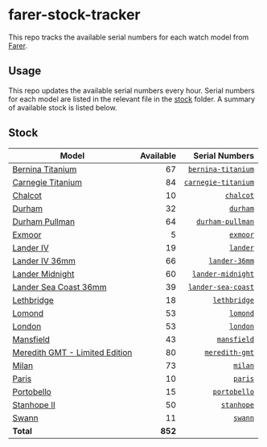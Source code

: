 # farer-stock-tracker

This repo tracks the available serial numbers for each watch model from [Farer](https://farer.com).

## Usage

This repo updates the available serial numbers every hour. Serial numbers for each model are listed in the relevant file in the [stock](./stock) folder. A summary of available stock is listed below.

## Stock

| Model | Available | Serial Numbers |
| ----- | --------: | -------------: |
| [Bernina Titanium](https://usd.farer.com/products/bernina-titanium) | 67 | [`bernina-titanium`](./stock/bernina-titanium) |
| [Carnegie Titanium](https://usd.farer.com/products/carnegie-titanium) | 84 | [`carnegie-titanium`](./stock/carnegie-titanium) |
| [Chalcot](https://usd.farer.com/products/chalcot) | 10 | [`chalcot`](./stock/chalcot) |
| [Durham](https://usd.farer.com/products/durham) | 32 | [`durham`](./stock/durham) |
| [Durham Pullman](https://usd.farer.com/products/durham-pullman) | 64 | [`durham-pullman`](./stock/durham-pullman) |
| [Exmoor](https://usd.farer.com/products/exmoor) | 5 | [`exmoor`](./stock/exmoor) |
| [Lander IV](https://usd.farer.com/products/lander) | 19 | [`lander`](./stock/lander) |
| [Lander IV 36mm](https://usd.farer.com/products/lander-36mm) | 66 | [`lander-36mm`](./stock/lander-36mm) |
| [Lander Midnight](https://usd.farer.com/products/lander-midnight) | 60 | [`lander-midnight`](./stock/lander-midnight) |
| [Lander Sea Coast 36mm](https://usd.farer.com/products/lander-sea-coast) | 39 | [`lander-sea-coast`](./stock/lander-sea-coast) |
| [Lethbridge](https://usd.farer.com/products/lethbridge) | 18 | [`lethbridge`](./stock/lethbridge) |
| [Lomond](https://usd.farer.com/products/lomond) | 53 | [`lomond`](./stock/lomond) |
| [London](https://usd.farer.com/products/london) | 53 | [`london`](./stock/london) |
| [Mansfield](https://usd.farer.com/products/mansfield) | 43 | [`mansfield`](./stock/mansfield) |
| [Meredith GMT - Limited Edition](https://usd.farer.com/products/meredith-gmt) | 80 | [`meredith-gmt`](./stock/meredith-gmt) |
| [Milan](https://usd.farer.com/products/milan) | 73 | [`milan`](./stock/milan) |
| [Paris](https://usd.farer.com/products/paris) | 10 | [`paris`](./stock/paris) |
| [Portobello](https://usd.farer.com/products/portobello) | 15 | [`portobello`](./stock/portobello) |
| [Stanhope II](https://usd.farer.com/products/stanhope) | 50 | [`stanhope`](./stock/stanhope) |
| [Swann](https://usd.farer.com/products/swann) | 11 | [`swann`](./stock/swann) |
| **Total** | **852** | |
